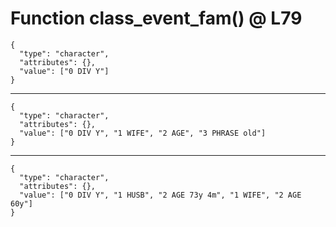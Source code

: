 # Function class_event_fam() @ L79

    {
      "type": "character",
      "attributes": {},
      "value": ["0 DIV Y"]
    }

---

    {
      "type": "character",
      "attributes": {},
      "value": ["0 DIV Y", "1 WIFE", "2 AGE", "3 PHRASE old"]
    }

---

    {
      "type": "character",
      "attributes": {},
      "value": ["0 DIV Y", "1 HUSB", "2 AGE 73y 4m", "1 WIFE", "2 AGE 60y"]
    }

